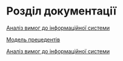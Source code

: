 # Розділ документації

[Аналіз вимог до інформаційної системи](./requirements)


[Модель прецедентів](./use\tcases/)


[Аналіз вимог до інформаційної системи](./requirements)
